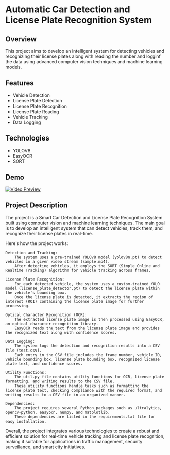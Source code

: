 
# Automatic Car Detection and License Plate Recognition System

## Overview

This project aims to develop an intelligent system for detecting vehicles and recognizing their license plates along with reading the number and logginf the data using advanced computer vision techniques and machine learning models.

## Features

- Vehicle Detection
- License Plate Detection
- License Plate Recognition
- License Plate Reading
- Vehicle Tracking
- Data Logging

## Technologies

- YOLOV8
- EasyOCR
- SORT

## Demo

[![Video Preview](path_to_thumbnail_or_gif)](https://drive.google.com/file/d/1JbwLyqpFCXmftaJY1oap8Sa6KfjoWJta/view?usp=sharing)

## Project Description

The project is a Smart Car Detection and License Plate Recognition System built using computer vision and machine learning techniques. The main goal is to develop an intelligent system that can detect vehicles, track them, and recognize their license plates in real-time.

Here's how the project works:

    Detection and Tracking:
        The system uses a pre-trained YOLOv8 model (yolov8n.pt) to detect vehicles in a given video stream (sample.mp4).
        After detecting vehicles, it employs the SORT (Simple Online and Realtime Tracking) algorithm for vehicle tracking across frames.

    License Plate Recognition:
        For each detected vehicle, the system uses a custom-trained YOLO model (license_plate_detector.pt) to detect the license plate within the vehicle's bounding box.
        Once the license plate is detected, it extracts the region of interest (ROI) containing the license plate image for further processing.

    Optical Character Recognition (OCR):
        The extracted license plate image is then processed using EasyOCR, an optical character recognition library.
        EasyOCR reads the text from the license plate image and provides the recognized text along with confidence scores.

    Data Logging:
        The system logs the detection and recognition results into a CSV file (test.csv).
        Each entry in the CSV file includes the frame number, vehicle ID, vehicle bounding box, license plate bounding box, recognized license plate text, and confidence scores.

    Utility Functions:
        The util.py file contains utility functions for OCR, license plate formatting, and writing results to the CSV file.
        These utility functions handle tasks such as formatting the license plate text, checking compliance with the required format, and writing results to a CSV file in an organized manner.

    Dependencies:
        The project requires several Python packages such as ultralytics, opencv-python, easyocr, numpy, and matplotlib.
        These dependencies are listed in the requirements.txt file for easy installation.

Overall, the project integrates various technologies to create a robust and efficient solution for real-time vehicle tracking and license plate recognition, making it suitable for applications in traffic management, security surveillance, and smart city initiatives.
